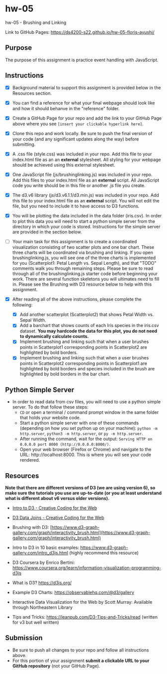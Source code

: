 # hw-05
hw-05 - Brushing and Linking 

Link to GitHub Pages: https://ds4200-s22.github.io/hw-05-floris-ayushi/

## Purpose

The purpose of this assignment is practice event handling with JavaScript.  

## Instructions

- [x] Background material to support this assignment is provided below in the Resources section.  

- [x] You can find a reference for what your final webpage should look like and how it should behanve in the "reference" folder. 

- [x] Create a GitHub Page for your repo and add the link to your GitHub Page above where you see `[insert your clickable hyperlink here]`. 

- [x] Clone this repo and work locally. Be sure to push the final version of your code (and any significant updates along the way) before submitting. 

- [x] A .css file (style.css) was included in your repo. Add this file to your index.html file as an an **external** stylesheet. All styling for your webpage should be achieved using this external stylesheet.  

- [x] One JavaScript file (js/brushinglinking.js) was included in your repo. Add this files to your index.html file as an **external** script. All JavaScript code you write should be in this file or another .js file you create. 

- [x] The d3.v6 library (js/d3.v6.1.1/d3.min.js) was included in your repo. Add this file to your index.html file as an **external** script. You will not edit the file, but you need to include it to have access to D3 functions.     

- [x] You will be plotting the data included in the data folder (iris.csv). In order to plot this data you will need to start a python simple server from the directory in which your code is stored. Instructions for the simple server are provided in the section below.         

- [ ] Your main task for this assignment is to create a coordinated visualization consisting of two scatter plots and one bar chart. These three charts will be coordinated via brushing and linking. If you open brushinglinking.js, you will see one of the three charts is implemented for you (Scatterplot1: Petal Length vs. Sepal Length), and that "TODO" comments walk you through remaining steps. Please be sure to read through all of the brushinglinking.js starter code before beginning your work. There are several function skeletons you will ultimates need to fill in. Please see the Brushing with D3 resource below to help with this assignment.  

- [x] After reading all of the above instructions, please complete the following:
    - [x] Add another scatterplot (Scatterplot2) that shows Petal Width vs. Sepal Width.  
    - [x] Add a barchart that shows counts of each Iris species in the iris.csv dataset. **You may hardcode the data for this plot, you do not need to dynamically calculate counts.** 
    - [x] Implement brushing and linking such that when a user brushes points in Scatterplot1 corresponding points in Scatterplot2 are highlighted by bold borders.
    - [x] Implement brushing and linking such that when a user brushes points in Scatterplot2 corresponding points in Scatterplot1 are highlighted by bold borders and species included in the brush are highlighted by bold borders in the bar chart.      

## Python Simple Server

- In order to read data from csv files, you will need to use a python simple server. To do that follow these steps:
  - `CD` or open a terminal / command prompt window in the same folder that holds your website code.
  - Start a python simple server with one of these commands (depending on how you set python up on your machine): `python -m http.server`, `python3 -m http.server`, or `py -m http.server`. 
  - After running the command, wait for the output: `Serving HTTP on 0.0.0.0 port 8000 (http://0.0.0.0:8000/)`.
  - Open your web browser (Firefox or Chrome) and navigate to the URL: http://localhost:8000. This is where you will see your code rendered. 

## Resources 

**Note that there are different versions of D3 (we are using version 6), so make sure the tutorials you use are up-to-date (or you at least understand what is different about v6 versus older versions).**

* [Intro to D3 - Creative Coding for the Web](https://www.fluidencodings.com/teaching-materials/cc-for-the-web/v1/page.php?pid=svg)

* [D3 Data Joins - Creative Coding for the Web](https://www.fluidencodings.com/teaching-materials/cc-for-the-web/v1/page.php?pid=data-joins) 

* Brushing with D3: [https://www.d3-graph-gallery.com/graph/interactivity_brush.html](https://www.d3-graph-gallery.com/graph/interactivity_brush.html)

* Intro to D3 in 10 basic examples: https://www.d3-graph-gallery.com/intro_d3js.html (highly recommend this resource)

* D3 Coursera by Enrico Bertini: https://www.coursera.org/learn/information-visualization-programming-d3js

* What is D3? https://d3js.org/

* Example D3 Charts: https://observablehq.com/@d3/gallery

* Interactive Data Visualization for the Web by Scott Murray: Available through Northeastern Library

* Tips and Tricks: https://leanpub.com/D3-Tips-and-Tricks/read (written for v3 but well written)

## Submission

* Be sure to push all changes to your repo and follow all instructions above. 
* For this portion of your assignment **submit a clickable URL to your GitHub repository** (not your GitHub Page).
